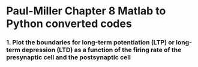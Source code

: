 # Paul-Miller Chapter 8 Matlab to Python converted codes

### 1. Plot the boundaries for long-term potentiation (LTP) or long-term depression (LTD) as a function of the firing rate of the presynaptic cell and the postsynaptic cell
